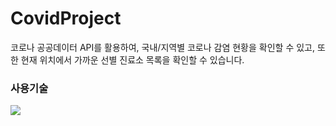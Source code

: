 # CovidProject
코로나 공공데이터 API를 활용하여, 국내/지역별 코로나 감염 현황을 확인할 수 있고, 또한 현재 위치에서 가까운 선별 진료소 목록을 확인할 수 있습니다.

### 사용기술
<img src="https://img.shields.io/badge/Kotlin-7F52FF?style=for-the-badge&logo=kotlin&logoColor=white">

